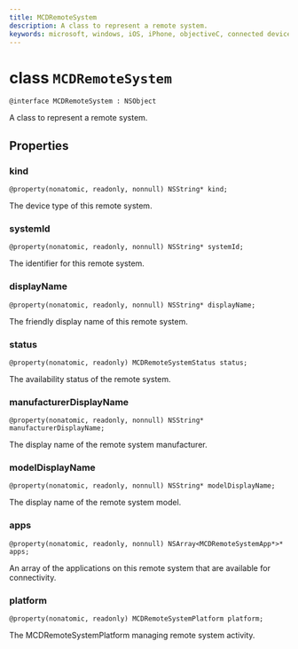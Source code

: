 ```yaml
---
title: MCDRemoteSystem
description: A class to represent a remote system.
keywords: microsoft, windows, iOS, iPhone, objectiveC, connected devices, Project Rome
---
```


# class `MCDRemoteSystem` 

```
@interface MCDRemoteSystem : NSObject
```  

A class to represent a remote system.

## Properties

### kind
`@property(nonatomic, readonly, nonnull) NSString* kind;`

The device type of this remote system.

### systemId
`@property(nonatomic, readonly, nonnull) NSString* systemId;`

The identifier for this remote system.

### displayName
`@property(nonatomic, readonly, nonnull) NSString* displayName;`

The friendly display name of this remote system.

### status
`@property(nonatomic, readonly) MCDRemoteSystemStatus status;`

The availability status of the remote system.

### manufacturerDisplayName
`@property(nonatomic, readonly, nonnull) NSString* manufacturerDisplayName;`

The display name of the remote system manufacturer.

### modelDisplayName
`@property(nonatomic, readonly, nonnull) NSString* modelDisplayName;`

The display name of the remote system model.

### apps
`@property(nonatomic, readonly, nonnull) NSArray<MCDRemoteSystemApp*>* apps;`

An array of the applications on this remote system that are available for connectivity.

### platform
`@property(nonatomic, readonly) MCDRemoteSystemPlatform platform;`

The MCDRemoteSystemPlatform managing remote system activity.